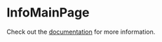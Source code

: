 # InfoMainPage

Check out the [documentation](https://docs.commercetools.com/merchant-center-customizations/api-reference/commercetools-frontend-application-components#infomainpage) for more information.
